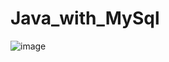 # Java_with_MySql
![image](https://github.com/user-attachments/assets/0bd8448f-0c27-497a-b455-2b23154db41a)
